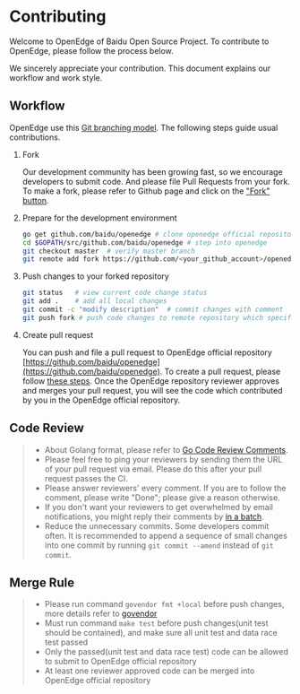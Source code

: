 # Contributing

Welcome to OpenEdge of Baidu Open Source Project. To contribute to OpenEdge, please follow the process below. 

We sincerely appreciate your contribution. This document explains our workflow and work style.

## Workflow

OpenEdge use this [Git branching model](https://nvie.com/posts/a-successful-git-branching-model/). The following steps guide usual contributions.

1. Fork
   
   Our development community has been growing fast, so we encourage developers to submit code. And please file Pull Requests from your fork. To make a fork, please refer to Github page and click on the ["Fork" button](https://help.github.com/articles/fork-a-repo/). 

2. Prepare for the development environment

   ```bash
   go get github.com/baidu/openedge # clone openedge official repository
   cd $GOPATH/src/github.com/baidu/openedge # step into openedge
   git checkout master  # verify master branch
   git remote add fork https://github.com/<your_github_account>/openedge  # specify remote repository
   ```

3. Push changes to your forked repository

   ```bash
   git status   # view current code change status
   git add .    # add all local changes
   git commit -c "modify description"  # commit changes with comment
   git push fork # push code changes to remote repository which specifies your forked repository
   ```

4. Create pull request

   You can push and file a pull request to OpenEdge official repository [https://github.com/baidu/openedge](https://github.com/baidu/openedge). To create a pull request, please follow [these steps](https://help.github.com/articles/creating-a-pull-request/). Once the OpenEdge repository reviewer approves and merges your pull request, you will see the code which contributed by you in the OpenEdge official repository.


## Code Review

> + About Golang format, please refer to [Go Code Review Comments](https://github.com/golang/go/wiki/CodeReviewComments).
> + Please feel free to ping your reviewers by sending them the URL of your pull request via email. Please do this after your pull request passes the CI.
> + Please answer reviewers' every comment. If you are to follow the comment, please write "Done"; please give a reason otherwise.
> + If you don't want your reviewers to get overwhelmed by email notifications, you might reply their comments by [in a batch](https://help.github.com/articles/reviewing-proposed-changes-in-a-pull-request/).
> + Reduce the unnecessary commits. Some developers commit often. It is recommended to append a sequence of small changes into one commit by running `git commit --amend` instead of `git commit`.

## Merge Rule

> + Please run command `govendor fmt +local` before push changes, more details refer to [govendor](https://github.com/kardianos/govendor)
> + Must run command `make test` before push changes(unit test should be contained), and make sure all unit test and data race test passed
> + Only the passed(unit test and data race test) code can be allowed to submit to OpenEdge official repository
> + At least one reviewer approved code can be merged into OpenEdge official repository
